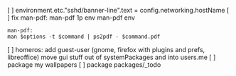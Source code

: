 [ ] environment.etc."sshd/banner-line".text = config.networking.hostName
[ ] fix man-pdf:
    man-pdf 1p env
    man-pdf env

    man-pdf:
    man $options -t $command | ps2pdf - $command.pdf
[ ] homeros: add guest-user
    (gnome, firefox with plugins and prefs, libreoffice)
    move gui stuff out of systemPackages and into users.me
[ ] package my wallpapers
[ ] package packages/_todo

